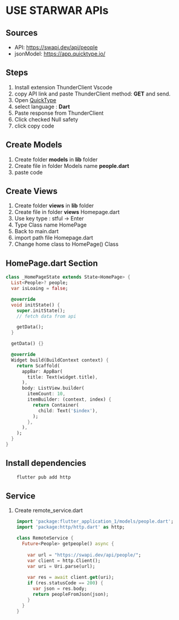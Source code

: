 # USE STARWAR APIs
## Sources
- API: https://swapi.dev/api/people
- jsonModel: https://app.quicktype.io/

## Steps
<ol>
    <li>Install extension ThunderClient Vscode</li>
    <li>copy API link and paste ThunderClient method: <b>GET</b> and send.</li>
    <li>Open <a href='https://app.quicktype.io'>QuickType</a></li>
    <li>select language : <b>Dart</b></li>
    <li>Paste response from ThunderClient</li>
    <li>Click checked Null safety</li>
    <li>click copy code</li>
</ol>

## Create Models
<ol>
    <li>Create folder <b>models</b> in <b>lib</b> folder</li>
    <li>Create file in folder Models name <b>people.dart</b></li>
    <li>paste code</li>
</ol>

## Create Views
<ol>
    <li>Create folder <b>views</b> in <b>lib</b> folder</li>
    <li>Create file in folder <b>views</b> Homepage.dart</li>
    <li>Use key type : stful -> Enter</li>
    <li>Type Class name HomePage</li>
    <li>Back to main.dart</li>
    <li>import path file Homepage.dart</li>
    <li>Change home class to HomePage() Class</li>
</ol>

## HomePage.dart Section

```Dart
class _HomePageState extends State<HomePage> {
  List<People>? people;
  var isLoaing = false;

  @override
  void initState() {
    super.initState();
    // fetch data from api

    getData();
  }

  getData() {}

  @override
  Widget build(BuildContext context) {
    return Scaffold(
      appBar: AppBar(
        title: Text(widget.title),
      ),
      body: ListView.builder(
        itemCount: 10,
        itemBuilder: (context, index) {
          return Container(
            child: Text('$index'),
          );
        },
      ),
    );
  }
}

```
## Install dependencies
```Dart
    flutter pub add http
```
## Service
<ol>
    <li>Create remote_service.dart</li>
</ol>

```Dart
    import 'package:flutter_application_1/models/people.dart';
    import 'package:http/http.dart' as http;

    class RemoteService {
      Future<People> getpeople() async {
    
        var url = "https://swapi.dev/api/people/";
        var client = http.Client();
        var uri = Uri.parse(url);
    
        var res = await client.get(uri);
        if (res.statusCode == 200) {
          var json = res.body;
          return peopleFromJson(json);
        }
      }
    }
```